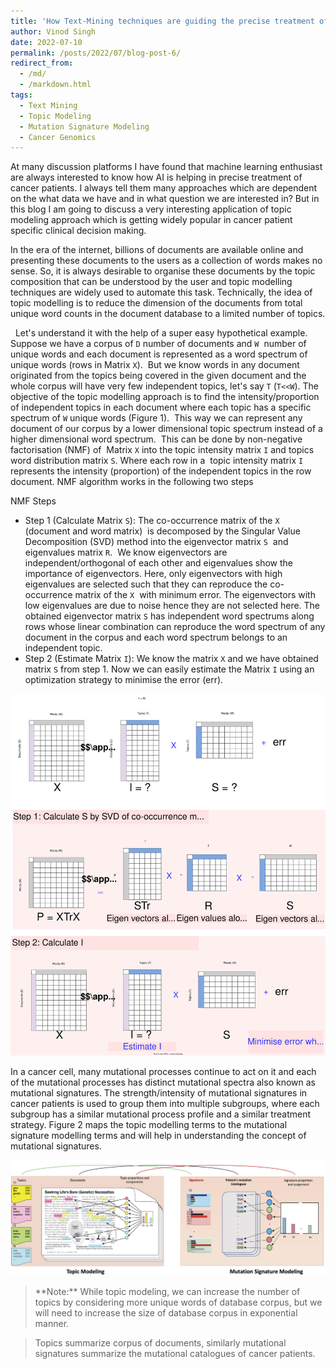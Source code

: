 ```yaml
---
title: 'How Text-Mining techniques are guiding the precise treatment of cancer patients?'
author: Vinod Singh
date: 2022-07-10
permalink: /posts/2022/07/blog-post-6/
redirect_from: 
  - /md/
  - /markdown.html
tags:
  - Text Mining
  - Topic Modeling 
  - Mutation Signature Modeling
  - Cancer Genomics
---
```


  At many discussion platforms I have found that machine learning enthusiast are always interested to know how AI is helping in precise treatment of cancer patients. I always tell them many approaches which are dependent on the what data we have and in what question we are interested in?  But in this blog I am going to discuss a very interesting application of topic modeling approach which is getting widely popular in cancer patient specific clinical decision making.
  
  In the era of the internet, billions of documents are available online and presenting these documents to the users as a collection of words makes no sense. So, it is always desirable to organise these documents by the topic composition that can be understood by the user and topic modelling techniques are widely used to automate this task. Technically, the idea of topic modelling is to reduce the dimension of the documents from total unique word counts in the document database to a limited number of topics.
  
  Let's understand it with the help of a super easy hypothetical example. Suppose we have a corpus of `D` number of documents and `W`  number of unique words and each document is represented as a word spectrum of unique words (rows in Matrix `X`).  But we know words in any document originated from the topics being covered in the given document and the whole corpus will have very few independent topics, let's say `T` (`T<<W`). The objective of the topic modelling approach is to find the intensity/proportion of independent topics in each document where each topic has a specific spectrum of `W` unique words (Figure 1).  This way we can represent any document of our corpus by a lower dimensional topic spectrum instead of a higher dimensional word spectrum.  This can be done by non-negative factorisation (NMF) of  Matrix `X` into the topic intensity matrix `I` and topics word distribution matrix `S`. Where each row in a  topic intensity matrix `I` represents the intensity (proportion) of the independent topics in the row document. NMF algorithm works in the following two steps
  
 NMF Steps
 
<!--  <details><blockquote> 

</blockquote></details> -->
 
  
 * Step 1 (Calculate Matrix `S`): The co-occurrence matrix of the `X` (document and word matrix)  is decomposed by the Singular Value Decomposition (SVD) method into the eigenvector matrix `S`  and eigenvalues matrix `R`.  We know eigenvectors are independent/orthogonal of each other and eigenvalues show the importance of eigenvectors. Here, only eigenvectors with high eigenvalues are selected such that they can reproduce the co-occurrence matrix of the `X`  with minimum error. The eigenvectors with low eigenvalues are due to noise hence they are not selected here. The obtained eigenvector matrix `S` has independent word spectrums along rows whose linear combination can reproduce the word spectrum of any document in the corpus and each word spectrum belongs to an independent topic.  
 * Step 2 (Estimate Matrix `I`): We know the matrix `X` and we have obtained matrix `S` from step 1. Now we can easily estimate the Matrix `I` using an optimization strategy to minimise the error (err).    
 
 <!-- <img src="../images/NMF_Matrix3.svg" alt="NMF?" style="height: 600px; width:600px;"/> -->

 ![](/images/NMF_Matrix3.svg)


  In a cancer cell, many mutational processes continue to act on it and each of the mutational processes has distinct mutational spectra also known as mutational signatures. The strength/intensity of mutational signatures in cancer patients is used to group them into multiple subgroups, where each subgroup has a similar mutational process profile and a similar treatment strategy. Figure  2 maps the topic modelling terms to the mutational signature modelling terms and will help in understanding the concept of mutational signatures.  

![](/images/MutSigsTo_textMining.jpg)

<blockquote>   
**Note:** While topic modeling, we can increase the number of topics by considering more unique words of database corpus, but we will need to increase the size of database corpus in exponential manner.
</blockquote>
 
<blockquote> 
Topics summarize corpus of documents, similarly mutational signatures summarize the mutational catalogues of cancer patients. 
</blockquote>
 
